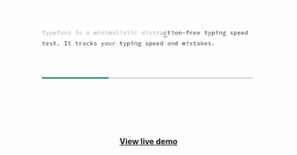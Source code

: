 <p align="center">
  <img src="data/screencast.gif">
</p>

<p align="center">
  <b>
    <a href="https://typefast.rohitpaulk.com">View live demo</a>
  </b>
</p>
